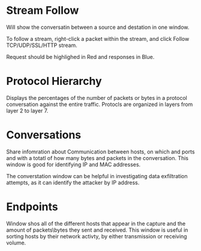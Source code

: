 # Stream Follow
Will show the conversatin between a source and destation in one window.

To follow a stream, right-click a packet within the stream, and click Follow TCP/UDP/SSL/HTTP stream. 

Request should be highlighed in Red and responses in Blue. 

# Protocol Hierarchy
Displays the percentages of the number of packets or bytes in a protocol conversation against the  entire traffic. Protocls are organized in layers from layer 2 to layer 7. 

# Conversations
Share infomration about Communication between  hosts, on which and ports and with a totatl of how many bytes and packets in the conversation. This window is good for identifying IP and MAC addresses. 

The converstation window can be helpful in investigating data exfiltration attempts, as it can identify the attacker by IP address. 

# Endpoints
Window shos all of the different hosts that appear in the capture and the amount of packets\bytes they sent and received. This window is useful in sorting hosts by their network activty, by either transmission or receiving volume. 
